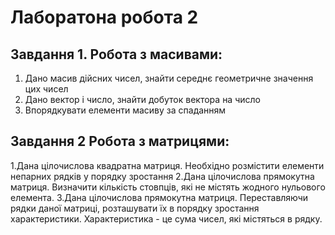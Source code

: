 # Лаборатона робота 2
## Завдання 1. Робота з масивами:
1. Дано масив дійсних чисел, знайти середнє геометричне значення цих чисел
2. Дано вектор і число, знайти добуток вектора на число
3. Впорядкувати елементи масиву за спаданням

## Завдання 2 Робота з матрицями: 

1.Дана цілочислова квадратна матриця.
  Необхідно розмістити елементи непарних рядків у порядку зростання
2.Дана цілочислова прямокутна матриця. Визначити кількість стовпців,
  які не містять жодного нульового елемента.
3.Дана цілочислова прямокутна матриця. 
  Переставляючи рядки даної матриці,
  розташувати їх в порядку зростання характеристики.
  Характеристика - це сума чисел, які містяться в рядку.
